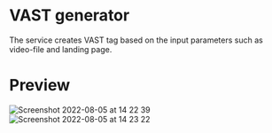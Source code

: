 # VAST generator
The service creates VAST tag based on the input parameters such as video-file and landing page.

# Preview
![Screenshot 2022-08-05 at 14 22 39](https://user-images.githubusercontent.com/16116989/183068095-e7d8e886-cfa4-4758-b43d-3b8650248187.png)
![Screenshot 2022-08-05 at 14 23 22](https://user-images.githubusercontent.com/16116989/183068107-5d577397-bc9c-491a-ad8f-4efdcfdccaad.png)
